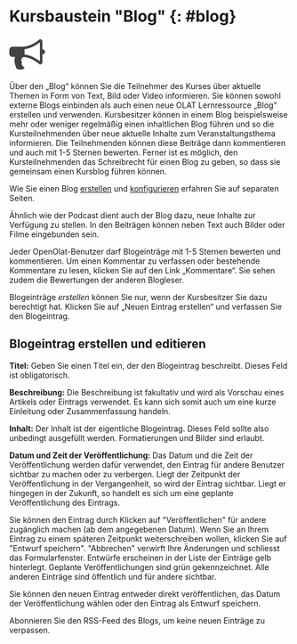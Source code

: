 # Kursbaustein "Blog" {: #blog}
![icon blog](assets/blog.png)

Über den „Blog“ können Sie die Teilnehmer des Kurses über aktuelle Themen in Form von Text, Bild oder Video informieren. Sie können sowohl externe Blogs einbinden als auch einen neue OLAT Lernressource „Blog“ erstellen und verwenden. Kursbesitzer können in einem Blog beispielsweise mehr oder weniger regelmäßig einen inhaltlichen Blog führen und so die Kursteilnehmenden über neue aktuelle Inhalte zum Veranstaltungsthema informieren. Die Teilnehmenden können diese Beiträge dann kommentieren und auch mit 1-5 Sternen bewerten. Ferner ist es möglich, den Kursteilnehmenden das Schreibrecht für einen Blog zu geben, so dass sie gemeinsam einen Kursblog führen können.

Wie Sie einen Blog [erstellen](../resource_blog/Four_Steps_to_Your_Blog.de.md) und [konfigurieren](../learningresources/Blog_Further_Configurations.de.md) erfahren Sie auf separaten Seiten.

Ähnlich wie der Podcast dient auch der Blog dazu, neue Inhalte zur Verfügung zu stellen. In den Beiträgen können neben Text auch Bilder oder Filme eingebunden sein.

Jeder OpenOlat-Benutzer darf Blogeinträge mit 1-5 Sternen bewerten und kommentieren.  Um einen Kommentar zu verfassen oder bestehende Kommentare zu lesen, klicken Sie auf den Link „Kommentare“. Sie sehen zudem die Bewertungen der anderen Blogleser.

Blogeinträge _erstellen_ können Sie nur, wenn der Kursbesitzer Sie dazu berechtigt hat. Klicken Sie auf „Neuen Eintrag erstellen“ und verfassen Sie den Blogeintrag.

## Blogeintrag erstellen und editieren

**Titel:** Geben Sie einen Titel ein, der den Blogeintrag beschreibt. Dieses Feld ist obligatorisch.

**Beschreibung:** Die Beschreibung ist fakultativ und wird als Vorschau eines Artikels oder Eintrags verwendet. Es kann sich somit auch um eine kurze Einleitung oder Zusammenfassung handeln.

**Inhalt:** Der Inhalt ist der eigentliche Blogeintrag. Dieses Feld sollte also unbedingt ausgefüllt werden. Formatierungen und Bilder sind erlaubt.

**Datum und Zeit der Veröffentlichung:** Das Datum und die Zeit der Veröffentlichung werden dafür verwendet, den Eintrag für andere Benutzer sichtbar zu machen oder zu verbergen. Liegt der Zeitpunkt der Veröffentlichung
in der Vergangenheit, so wird der Eintrag sichtbar. Liegt er hingegen in der Zukunft, so handelt es sich um eine geplante Veröffentlichung des Eintrags.

Sie können den Eintrag durch Klicken auf "Veröffentlichen" für andere zugänglich machen (ab dem angegebenen Datum). Wenn Sie an Ihrem Eintrag zu einem späteren Zeitpunkt weiterschreiben wollen, klicken Sie auf "Entwurf speichern". "Abbrechen" verwirft Ihre Änderungen und schliesst das Formularfenster. Entwürfe erscheinen in der Liste der Einträge gelb hinterlegt. Geplante Veröffentlichungen sind grün gekennzeichnet. Alle anderen Einträge sind öffentlich und für andere sichtbar.

Sie können den neuen Eintrag entweder direkt veröffentlichen, das Datum der Veröffentlichung wählen oder den Eintrag als Entwurf speichern.

Abonnieren Sie den RSS-Feed des Blogs, um keine neuen Einträge zu verpassen.
